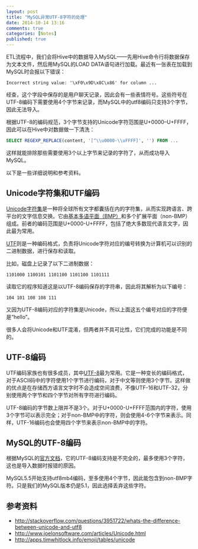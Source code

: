 ```yaml
---
layout: post
title: "MySQL异常UTF-8字符的处理"
date: 2014-10-14 13:16
comments: true
categories: [Notes]
published: true
---
```


ETL流程中，我们会将Hive中的数据导入MySQL——先用Hive命令行将数据保存为文本文件，然后用MySQL的LOAD DATA语句进行加载。最近有一张表在加载到MySQL时会报以下错误：

```
Incorrect string value: '\xF0\x9D\x8C\x86' for column ...
```

经查，这个字段中保存的是用户聊天记录，因此会有一些表情符号。这些符号在UTF-8编码下需要使用4个字节来记录，而MySQL中的utf8编码只支持3个字节，因此无法导入。

根据UTF-8的编码规范，3个字节支持的Unicode字符范围是U+0000–U+FFFF，因此可以在Hive中对数据做一下清洗：

```sql
SELECT REGEXP_REPLACE(content, '[^\\u0000-\\uFFFF]', '') FROM ...
```

这样就能排除那些需要使用3个以上字节来记录的字符了，从而成功导入MySQL。

以下是一些详细说明和参考资料。

<!-- more -->

## Unicode字符集和UTF编码

[Unicode字符集](http://en.wikipedia.org/wiki/Unicode)是一种将全球所有文字都囊括在内的字符集，从而实现跨语言、跨平台的文字信息交换。它由[基本多语平面（BMP）](http://en.wikipedia.org/wiki/Plane_\(Unicode\)#Basic_Multilingual_Plane)和多个扩展平面（non-BMP）组成。前者的编码范围是U+0000-U+FFFF，包括了绝大多数现代语言文字，因此最为常用。

[UTF](http://en.wikipedia.org/wiki/Unicode#Unicode_Transformation_Format_and_Universal_Character_Set)则是一种编码格式，负责将Unicode字符对应的编号转换为计算机可以识别的二进制数据，进行保存和读取。

比如，磁盘上记录了以下二进制数据：

```
1101000 1100101 1101100 1101100 1101111
```

读取它的程序知道这是以UTF-8编码保存的字符串，因此将其解析为以下编号：

```
104 101 108 108 111 
```

又因为UTF-8编码对应的字符集是Unicode，所以上面这五个编号对应的字符便是“hello”。

很多人会将Unicode和UTF混淆，但两者并不具可比性，它们完成的功能是不同的。

## UTF-8编码

UTF编码家族也有很多成员，其中[UTF-8](http://en.wikipedia.org/wiki/UTF-8)最为常用。它是一种变长的编码格式，对于ASCII码中的字符使用1个字节进行编码，对于中文等则使用3个字节。这样做的优点是在存储西方语言文字时不会造成空间浪费，不像UTF-16和UTF-32，分别使用两个字节和四个字节对所有字符进行编码。

UTF-8编码的字节数上限并不是3个。对于U+0000-U+FFFF范围内的字符，使用3个字节可以表示完全；对于non-BMP中的字符，则会使用4-6个字节来表示。同样，UTF-16编码也会使用四个字节来表示non-BMP中的字符。

## MySQL的UTF-8编码

根据MySQL的[官方文档](http://dev.mysql.com/doc/refman/5.5/en/charset-unicode.html)，它的UTF-8编码支持是不完全的，最多使用3个字符，这也是导入数据时报错的原因。

MySQL5.5开始支持utf8mb4编码，至多使用4个字节，因此能包含到non-BMP字符。只是我们的MySQL版本仍是5.1，因此选择丢弃这些字符。

## 参考资料

* http://stackoverflow.com/questions/3951722/whats-the-difference-between-unicode-and-utf8
* http://www.joelonsoftware.com/articles/Unicode.html
* http://apps.timwhitlock.info/emoji/tables/unicode

